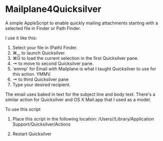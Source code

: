Mailplane4Quicksilver
=====================

A simple AppleScript to enable quickly mailing attachments starting with a selected file in Finder or Path Finder.

I use it like this:

1. Select your file in (Path) Finder.
2. ⌘␣ to launch Quicksilver.
3. ⌘G to load the current selection in the first Quicksilver pane.
4. ⇥ to move to second Quicksilver pane.
5. 'emmp' for Email with Mailplane is what I taught Quicksilver to use for this action.  YMMV.
6. ⇥ to third Quicksilver pane
7. Type your desired recipient.

The email uses baked in text for the subject line and body text.  There's a similar action for Quicksilver and OS X Mail.app that I used as a model.

To use this script

1. Place this script in the following location:
        /Users/<user>/Library/Application Support/Quicksilver/Actions

2. Restart Quicksilver 


